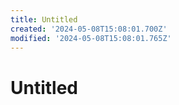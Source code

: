 ```yaml
---
title: Untitled
created: '2024-05-08T15:08:01.700Z'
modified: '2024-05-08T15:08:01.765Z'
---
```


# Untitled

